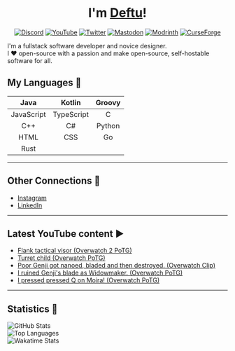 <div align="center">

# I'm [Deftu][website]!

[![Discord](https://cdn.jsdelivr.net/npm/@intergrav/devins-badges@3/assets/cozy-minimal/social/discord-singular_64h.png)][discord]
[![YouTube](https://cdn.jsdelivr.net/npm/@intergrav/devins-badges@3/assets/cozy-minimal/social/youtube-singular_64h.png)][youtube]
[![Twitter](https://cdn.jsdelivr.net/npm/@intergrav/devins-badges@3/assets/cozy-minimal/social/twitter-singular_64h.png)][twitter]
[![Mastodon](https://cdn.jsdelivr.net/npm/@intergrav/devins-badges@3/assets/cozy-minimal/social/mastodon-singular_64h.png)][mastodon]
[![Modrinth](https://cdn.jsdelivr.net/npm/@intergrav/devins-badges@3/assets/cozy-minimal/available/modrinth_64h.png)][modrinth]
[![CurseForge](https://cdn.jsdelivr.net/npm/@intergrav/devins-badges@3/assets/cozy-minimal/available/curseforge_64h.png)][curseforge]
  
</div>

I'm a fullstack software developer and novice designer.  
I ❤️ open-source with a passion and make open-source, self-hostable software for all.

## My Languages 💬
|    Java    |   Kotlin   | Groovy |
|:----------:|:----------:|:------:|
| JavaScript | TypeScript |    C   |
|     C++    |     C#     | Python |
|    HTML    |     CSS    |   Go   |
|    Rust    |            |        |

---

## Other Connections 🔗
- [Instagram][instagram]
- [LinkedIn][linkedin]

---

## Latest YouTube content ▶
<!-- YOUTUBE:START -->
- [Flank tactical visor &lpar;Overwatch 2 PoTG&rpar;](https://www.youtube.com/watch?v=lOjQrBD4TVo)
- [Turret child &lpar;Overwatch PoTG&rpar;](https://www.youtube.com/watch?v=0zSFLp6laSc)
- [Poor Genji got nanoed, bladed and then destroyed. &lpar;Overwatch Clip&rpar;](https://www.youtube.com/watch?v=B0KEa4u5fIU)
- [I ruined Genji&#39;s blade as Widowmaker. &lpar;Overwatch PoTG&rpar;](https://www.youtube.com/watch?v=NAanBQxYuCA)
- [I pressed pressed Q on Moira! &lpar;Overwatch PoTG&rpar;](https://www.youtube.com/watch?v=1vChYJmDsY0)
<!-- YOUTUBE:END -->

---

## Statistics 📜
![GitHub Stats](https://github-readme-stats.vercel.app/api?username=Deftu&show_icons=true&line_height=27&theme=onedark&hide_border=true)  
![Top Languages](https://github-readme-stats.vercel.app/api/top-langs/?username=Deftu&card_width=400&langs_count=10&layout=compact&hide_border=true&theme=onedark)  
![Wakatime Stats](https://github-readme-stats.vercel.app/api/wakatime?username=Deftu&theme=onedark&hide_border=true)

[website]: https://deftu.xyz/

[discord]: https://shr.deftu.xyz/discord
[youtube]: https://www.youtube.com/@deftudev
[twitter]: https://twitter.com/DeftuDev
[mastodon]: https://floss.social/@deftu
[modrinth]: https://modrinth.com/user/deftu
[curseforge]: https://www.curseforge.com/members/deftudev
[instagram]: https://www.instagram.com/deftudev
[linkedin]: https://www.linkedin.com/in/matthew-vaughan-047800226
